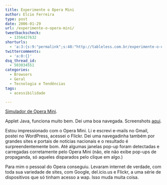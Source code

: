 ```yaml
---
title: Experimente o Opera Mini
author: Elcio Ferreira
type: post
date: 2006-01-29
url: /experimente-o-opera-mini/
tweetbackscheck:
  - 1356427632
shorturls:
  - 'a:3:{s:9:"permalink";s:48:"http://tableless.com.br/experimente-o-opera-mini";s:7:"tinyurl";s:26:"http://tinyurl.com/3u3v98p";s:4:"isgd";s:19:"http://is.gd/MYkUvQ";}'
twittercomments:
  - 'a:0:{}'
dsq_thread_id:
  - 503034551
categories:
  - Browsers
  - Geral
  - Tecnologia e Tendências
tags:
  - acessibilidade

---
```

[Simulador de Opera Mini][1].

Applet Java, funciona muito bem. Dei uma boa navegada. Screenshots [aqui][2].

Estou impressionado com o Opera Mini. Li e escrevi e-mails no Gmail, postei no WordPress, acessei o Flickr. Dei uma navegadinha também por grandes sites e portais de notícias nacionais e o resultado é surpreendentemente bom. Até algumas janelas pop-up foram detectadas e carregadas corretamente pelo Opera Mini (não, ele não exibe pop-ups de propaganda, só aqueles disparados pelo clique em algo.)

Para mim o pessoal do Opera conseguiu. Levaram internet de verdade, com toda sua variedade de sites, com Google, del.icio.us e Flickr, a uma série de dispositivos que só tinham acesso a wap. Isso muda muita coisa.

 [1]: http://www.opera.com/products/mobile/operamini/demo.dml
 [2]: http://elcio.com.br/operamini/